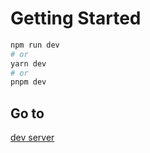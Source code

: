 # Getting Started

```bash
npm run dev
# or
yarn dev
# or
pnpm dev
```

## Go to

[dev server]("http://localhost:3000")
